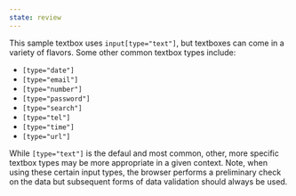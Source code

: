 ```yaml
---
state: review
---
```


This sample textbox uses `input[type="text"]`, but textboxes can come in a variety of flavors. Some other common textbox types include:

- `[type="date"]`
- `[type="email"]`
- `[type="number"]`
- `[type="password"]`
- `[type="search"]`
- `[type="tel"]`
- `[type="time"]`
- `[type="url"]`

While `[type="text"]` is the defaul and most common, other, more specific textbox types may be more appropriate in a given context. Note, when using these certain input types, the browser performs a preliminary check on the data but subsequent forms of data validation should always be used.